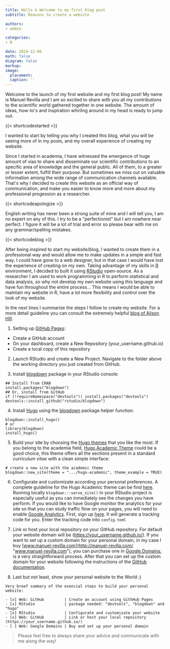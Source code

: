 ```yaml
---
title: Hello & Welcome to my first blog post
subtitle: Reasons to create a website

authors:
- admin

categories:
- R

date: 2019-12-06
math: false
diagram: false
markup: 
image:
  placement: 
  caption: ''
---
```


Welcome to the launch of my first website and my first blog post! My name is Manuel Revilla and I am so excited to share with you all my contributions to the scientific world gathered together in one website. The amount of ideas, how-to's and inspiration whirling around in my head is ready to jump out.  

{{< shortcodestarted >}}

I wanted to start by telling you why I created this blog, what you will be seeing more of in my posts, and my overall experience of creating my website.

Since I started in academia, I have witnessed the emergence of huge amount of vias to share and disseminate our scientific contributions to an specific area of knowledge and the general public. All of them, to a greater or lesser extent, fulfill their purpose. But sometimes we miss out on valuable information among the wide range of communication channels available. That's why I decided to create this website as an official way of communication, and make you easier to know more and more about my professional progession as a researcher.  


{{< shortcodeapologize >}}


English writing has never been a strong suite of mine and I will tell you, I am no expert on any of this. I try to be a "perfectionist" but I am nowhere near perfect. I figure it will be a lot of trial and error so please bear with me on any grammar/spelling mistakes.  


{{< shortcodeblog >}}

After being inspired to start my website/blog, I wanted to create them in a professional way and would allow me to make updates in a simple and fast way. I could have gone to a web designer, but in that case I would have lost the experience of creating on my own. Taking advantage of my skills in [R](https://www.r-project.org/ "R") environment, I decided to built it using [RStudio](https://rstudio.com/ "RStudio") open-source. As a researcher I am used to work programming in R to perform statistical and data analysis, so why not develop my own website using this language and have fun throughout the entire process... This means I would be able to maintain my website in R, have a lot more flexibility and control over the look of my website.

In the next lines I summarize the steps I follow to create my website. For a more detail guideline you can consult the extremely helpful [blog of Alison Hill](https://alison.rbind.io/post/2017-06-12-up-and-running-with-blogdown/ "blog of Alison Hill").  


1. Setting up [GitHub Pages](https://pages.github.com/ "GitHub Pages"):

  * Create a GitHub account
  * On your dashboard, create a New Repository (your_username.github.io)
  * Create a local copy of this repository

2. Launch RStudio and create a New Project. Navigate to the folder above the working directory you just created from GitHub.

3. Install [blogdown](https://bookdown.org/yihui/blogdown/ "blogdown") package in your RStudio console:
```
## Install from CRAN
install.packages("blogdown")
## Or, install from GitHub
if (!requireNamespace("devtools")) install.packages("devtools")
devtools::install_github("rstudio/blogdown")
```

4. Install [Hugo](https://gohugo.io/ "Hugo") using the [blogdown](https://bookdown.org/yihui/blogdown/ "blogdown") package helper function:
```
blogdown::install_hugo()
# or
library(blogdown)
install_hugo()
```

5. Build your site by choosing the [Hugo themes](https://themes.gohugo.io/ "Hugo themes") that you like the most. If you belong to the academia field, [Hugo Academic Theme](https://themes.gohugo.io/academic/ "Hugo Academic Theme") could be a good choice, this theme offers all the sections present in a standard *curriculum vitae* with a clean simple interface:
```
# create a new site with the academic theme
blogdown::new_site(theme = ".../hugo-academic", theme_example = TRUE)
```

6. Configurate and customizate according your personal preferences. A complete guideline for the Hugo Academic theme can be find [here](https://sourcethemes.com/academic/docs/customization/ "here"). Running locally ```blogdown:::serve_site()``` in your RStudio project is especially useful as you can inmediately see the changes you have perform. If you would like to have Google monitor the analytics for your site so that you can study traffic flow on your pages, you will need to enable [Google Analytics](https://marketingplatform.google.com/intl/com/about/analytics/ "Google Analytics"). First, sign up [here](https://accounts.google.com/signin/v2/identifier?service=analytics&passive=1209600&continue=https%3A%2F%2Fanalytics.google.com%2Fanalytics%2Fweb%2F%3Futm_source%3Dmarketingplatform.google.com%26utm_medium%3Det%26utm_campaign%3Dmarketingplatform.google.com%2Fabout%2Fanalytics%2F%23&followup=https%3A%2F%2Fanalytics.google.com%2Fanalytics%2Fweb%2F%3Futm_source%3Dmarketingplatform.google.com%26utm_medium%3Det%26utm_campaign%3Dmarketingplatform.google.com%2Fabout%2Fanalytics%2F&flowName=GlifWebSignIn&flowEntry=ServiceLogin "here"). It will generate a tracking code for you. Enter the tracking code into ```config.toml```


7. Link or host your local repository on your GitHub repository. For default your website domain will be (https://your_username.github.io/). If you want to set up a custom domain for your personal domain, in my case I buy [www.manuel-revilla.com](http://manuel-revilla.com/ "www.manuel-revilla.com"), you can purchase one in [Google Domains](https://domains.google/ "Google Domains"), is a very straightforward process. After that you can set up the custom domain for your website following the instructions of the [GitHub documentation](https://help.github.com/en/github/working-with-github-pages/managing-a-custom-domain-for-your-github-pages-site "GitHub documentation").

8. Last but not least, show your personal website to the World ;)
```
Very breef summary of the esencial steps to build your personal website:

- [x] Web: GitHub         | Create an account using GithHub Pages
- [x] RStudio             | package needed: "devtools", "blogdown" and "hugo"
- [x] RStudio             | Configurate and customizate your website
- [x] Web: GitHub         | Link or host your local repository (https://your_username.github.io/)
- [ ] Web: Google Domains | Buy and set up your personal domain
```


>Please feel free to always share your advice and communicate with me along the way!


